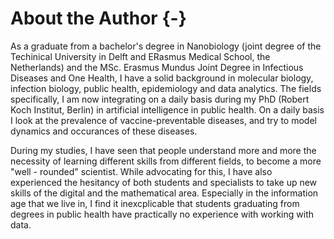 # About the Author {-}

As a graduate from a bachelor's degree in Nanobiology (joint degree of the Techinical University in Delft and ERasmus Medical School, the Netherlands) and the MSc. Erasmus Mundus Joint Degree in Infectious Diseases and One Health, I have a solid background in molecular biology, infection biology, public health, epidemiology and data analytics. The fields specifically, I am now integrating on a daily basis during my PhD (Robert Koch Institut, Berlin) in artificial intelligence in public health. On a daily basis I look at the prevalence of vaccine-preventable diseases, and try to model dynamics and occurances of these diseases.

During my studies, I have seen that people understand more and more the necessity of learning different skills from different fields, to become a more "well - rounded" scientist. While advocating for this, I have also experienced the hesitancy of both students and specialists to take up new skills of the digital and the mathematical area. Especially in the information age that we live in, I find it inexcplicable that students graduating from degrees in public health have practically no experience with working with data.
